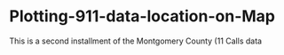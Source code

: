 # Plotting-911-data-location-on-Map
This is a second installment of the Montgomery County (11 Calls data
